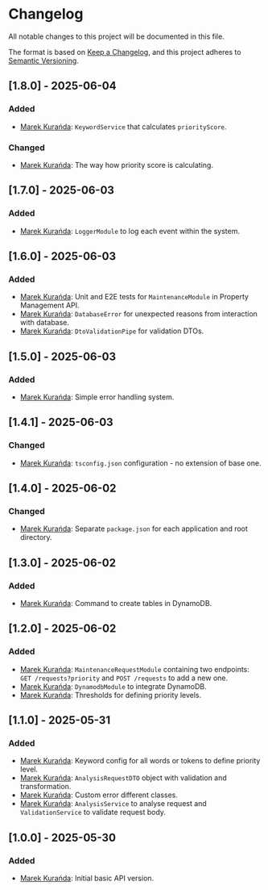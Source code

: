 # Changelog

All notable changes to this project will be documented in this file.

The format is based on [Keep a Changelog](https://keepachangelog.com/en/1.0.0/),
and this project adheres to [Semantic Versioning](https://semver.org/spec/v2.0.0.html).

## [1.8.0] - 2025-06-04
### Added
- [Marek Kurańda](https://github.com/mjkuranda): `KeywordService` that calculates `priorityScore`.

### Changed
- [Marek Kurańda](https://github.com/mjkuranda): The way how priority score is calculating. 

## [1.7.0] - 2025-06-03
### Added
- [Marek Kurańda](https://github.com/mjkuranda): `LoggerModule` to log each event within the system.

## [1.6.0] - 2025-06-03
### Added
- [Marek Kurańda](https://github.com/mjkuranda): Unit and E2E tests for `MaintenanceModule` in Property Management API.
- [Marek Kurańda](https://github.com/mjkuranda): `DatabaseError` for unexpected reasons from interaction with database.
- [Marek Kurańda](https://github.com/mjkuranda): `DtoValidationPipe` for validation DTOs.

## [1.5.0] - 2025-06-03
### Added
- [Marek Kurańda](https://github.com/mjkuranda): Simple error handling system.

## [1.4.1] - 2025-06-03
### Changed
- [Marek Kurańda](https://github.com/mjkuranda): `tsconfig.json` configuration - no extension of base one.

## [1.4.0] - 2025-06-02
### Changed
- [Marek Kurańda](https://github.com/mjkuranda): Separate `package.json` for each application and root directory.

## [1.3.0] - 2025-06-02
### Added
- [Marek Kurańda](https://github.com/mjkuranda): Command to create tables in DynamoDB.

## [1.2.0] - 2025-06-02
### Added
- [Marek Kurańda](https://github.com/mjkuranda): `MaintenanceRequestModule` containing two endpoints: `GET /requests?priority` and `POST /requests` to add a new one.
- [Marek Kurańda](https://github.com/mjkuranda): `DynamodbModule` to integrate DynamoDB.
- [Marek Kurańda](https://github.com/mjkuranda): Thresholds for defining priority levels.

## [1.1.0] - 2025-05-31
### Added
- [Marek Kurańda](https://github.com/mjkuranda): Keyword config for all words or tokens to define priority level.
- [Marek Kurańda](https://github.com/mjkuranda): `AnalysisRequestDTO` object with validation and transformation.
- [Marek Kurańda](https://github.com/mjkuranda): Custom error different classes.
- [Marek Kurańda](https://github.com/mjkuranda): `AnalysisService` to analyse request and `ValidationService` to validate request body.

## [1.0.0] - 2025-05-30
### Added
- [Marek Kurańda](https://github.com/mjkuranda): Initial basic API version.
